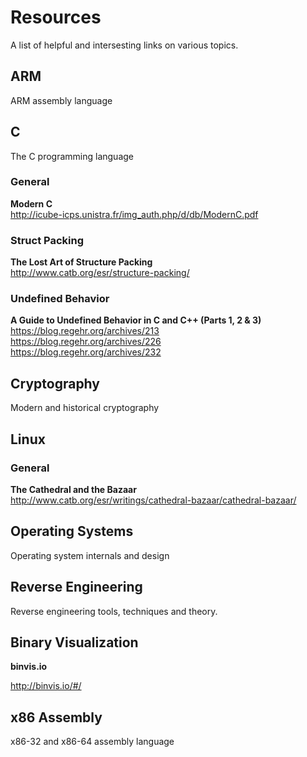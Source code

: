 # Resources
A list of helpful and intersesting links on various topics. 

## ARM
ARM assembly language

## C
The C programming language
### General
<b>Modern C</b><br>
http://icube-icps.unistra.fr/img_auth.php/d/db/ModernC.pdf
### Struct Packing
<b>The Lost Art of Structure Packing</b> <br>
http://www.catb.org/esr/structure-packing/

### Undefined Behavior
<b>A Guide to Undefined Behavior in C and C++ (Parts 1, 2 & 3)</b><br>
https://blog.regehr.org/archives/213 <br>
https://blog.regehr.org/archives/226 <br>
https://blog.regehr.org/archives/232 

## Cryptography
Modern and historical cryptography

## Linux
### General
<b>The Cathedral and the Bazaar</b><br>
http://www.catb.org/esr/writings/cathedral-bazaar/cathedral-bazaar/

## Operating Systems
Operating system internals and design

## Reverse Engineering
Reverse engineering tools, techniques and theory.

## Binary Visualization
**binvis.io**

http://binvis.io/#/

## x86 Assembly
x86-32 and x86-64 assembly language
